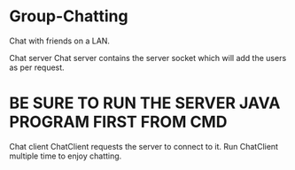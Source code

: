 # Group-Chatting
Chat with friends on a LAN.

Chat server
Chat server contains the server socket which will add the users as per request.
# BE SURE TO RUN THE SERVER JAVA PROGRAM FIRST FROM CMD

Chat client
ChatClient requests the server to connect to it.
Run ChatClient multiple time to enjoy chatting.
